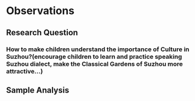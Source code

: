 # Observations

## Research Question

### How to make children understand the importance of Culture in Suzhou?(encourage children to learn and practice speaking Suzhou dialect, make the Classical Gardens of Suzhou more attractive...)

## Sample Analysis
